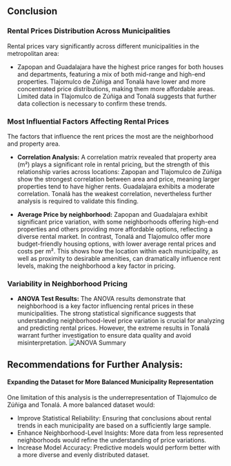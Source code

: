 ## Conclusion

### Rental Prices Distribution Across Municipalities

Rental prices vary significantly across different municipalities in the metropolitan area:

- Zapopan and Guadalajara have the highest price ranges for both houses and departments, featuring a mix of both mid-range and high-end properties.
Tlajomulco de Zúñiga and Tonalá have lower and more concentrated price distributions, making them more affordable areas.
Limited data in Tlajomulco de Zúñiga and Tonalá suggests that further data collection is necessary to confirm these trends.

### Most Influential Factors Affecting Rental Prices

The factors that influence the rent prices the most are the neighborhood and property area. 

- **Correlation Analysis:** A correlation matrix revealed that property area (m²) plays a significant role in rental pricing, but the strength of this relationship varies across locations: Zapopan and Tlajomulco de Zúñiga show the strongest correlation between area and price, meaning larger properties tend to have higher rents. Guadalajara exhibits a moderate correlation. Tonalá has the weakest correlation, nevertheless further analysis is required to validate this finding.
  
- **Average Price by neighborhood:** Zapopan and Guadalajara exhibit significant price variation, with some neighborhoods offering high-end properties and others providing more affordable options, reflecting a diverse rental market. In contrast, Tonalá and Tlajomulco offer more budget-friendly housing options, with lower average rental prices and costs per m². This shows how the location within each municipality, as well as proximity to desirable amenities, can dramatically influence rent levels, making the neighborhood a key factor in pricing.


### Variability in Neighborhood Pricing

- **ANOVA Test Results:** The ANOVA results demonstrate that neighborhood is a key factor influencing rental prices in these municipalities. The strong statistical significance suggests that understanding neighborhood-level price variation is crucial for analyzing and predicting rental prices. However, the extreme results in Tonalá warrant further investigation to ensure data quality and avoid misinterpretation.
![ANOVA Summary](https://github.com/user-attachments/assets/622c4686-d664-4e39-aab7-aa20b32a4783)


## Recommendations for Further Analysis:

#### Expanding the Dataset for More Balanced Municipality Representation

One limitation of this analysis is the underrepresentation of Tlajomulco de Zúñiga and Tonalá. A more balanced dataset would:

- Improve Statistical Reliability: Ensuring that conclusions about rental trends in each municipality are based on a sufficiently large sample.
- Enhance Neighborhood-Level Insights: More data from less represented neighborhoods would refine the understanding of price variations.
- Increase Model Accuracy: Predictive models would perform better with a more diverse and evenly distributed dataset.
